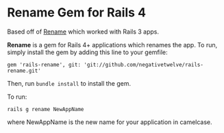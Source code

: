 # Rename Gem for Rails 4

Based off of [Rename](https://github.com/get/Rename) which worked with Rails 3 apps.

__Rename__ is a gem for Rails 4+ applications which renames the app. To run, simply install the gem by adding this line to your gemfile:

    gem 'rails-rename', git: 'git://github.com/negativetwelve/rails-rename.git'

Then, run `bundle install` to install the gem.

To run:

    rails g rename NewAppName

where NewAppName is the new name for your application in camelcase.
